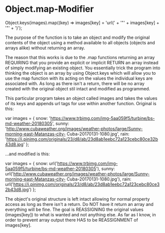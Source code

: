 # Object.map-Modifier

Object.keys(images).map((key) => images[key] = 'url(' + '"' + images[key] + '"' + ')');

The purpose of the function is to take an object and modify the original contents of the object using a method available to all objects (objects and arrays alike) without returning an array. 

The reason that this works is due to the .map functions returning an array REQUIRING that you provide an explicit or implicit RETURN an array instead of simply modifying an existing object. You essentially trick the program into thinking the object is an array by using Object.keys which will allow you to use the map function with its acting on the values the individual keys are associated with. As long as there isn't a return, there will be no array created with the original object stil intact and modified as programmed. 

This particular program takes an object called images and takes the values of its keys and appends url tags for use within another function. Original is this:

var images = {
                snow: 'https://www.trbimg.com/img-5aa059f5/turbine/bs-md-weather-20180305',
                sunny: 'http://www.cubaweather.org/images/weather-photos/large/Sunny-morning-east-Matanzas-city-
                Cuba-20170131-1080.jpg',
                rain: 'https://i.pinimg.com/originals/23/d8/ab/23d8ab1eebc72a123cebc80ce32b43d8.jpg'
            };
            
...and modified is this:

var images = {
                snow: url('https://www.trbimg.com/img-5aa059f5/turbine/bs-md-weather-20180305'),
                sunny: url('http://www.cubaweather.org/images/weather-photos/large/Sunny-morning-east-Matanzas-city-
                Cuba-20170131-1080.jpg'),
                rain: url('https://i.pinimg.com/originals/23/d8/ab/23d8ab1eebc72a123cebc80ce32b43d8.jpg')
            };
            
The object's original structure is left intact allowing for normal property access as long as there isn't a return. Do NOT have it return an array and everything will be fine. The goal is REASSIGNING the original values (images[key]) to what is wanted and not anything else. As far as I know, in order to prevent array output there HAS to be REASSIGNMENT of images[key].
